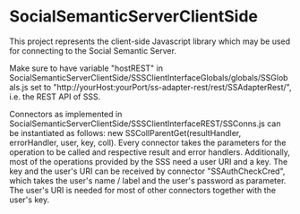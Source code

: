 SocialSemanticServerClientSide
==============================
This project represents the client-side Javascript library which may be used for connecting to the Social Semantic Server.

Make sure to have variable "hostREST" in SocialSemanticServerClientSide/SSSClientInterfaceGlobals/globals/SSGlobals.js set to "http://yourHost:yourPort/ss-adapter-rest/rest/SSAdapterRest/", i.e. the REST API of SSS.

Connectors as implemented in SocialSemanticServerClientSide/SSSClientInterfaceREST/SSConns.js can be instantiated as follows: new SSCollParentGet(resultHandler, errorHandler, user, key, coll). Every connector takes the parameters for the operation to be called and respective result and error handlers. Additionally, most of the operations provided by the SSS need a user URI and a key. The key and the user's URI can be received by connector "SSAuthCheckCred", which takes the user's name / label and the user's password as parameter. The user's URI is needed for most of other connectors together with the user's key.
